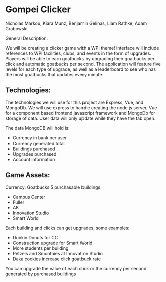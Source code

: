 # Gompei Clicker #

Nicholas Markou, Kiara Munz, Benjamin Gelinas, Liam Rathke, Adam Grabowski

General Description: 

We will be creating a clicker game with a WPI theme! Interface will include references to WPI facilities, clubs, and events in the form of upgrades. Players will be able to earn goatbucks by upgrading their goatbucks per click and automatic goatbucks per second. The application will feature five levels for each type of upgrade, as well as a leaderboard to see who has the most goatbucks that updates every minute.

## Technologies: ##

The technologies we will use for this project are Express, Vue, and MongoDb. We will use express to handle creating the node.js server, Vue for a component based frontend javascript framework and MongoDb for storage of data. User data will only update while they have the tab open.

The data MongoDB will hold is:
- Currency in bank per user
- Currency generated total
- Buildings purchased
- Upgrades purchased
- Account information

## Game Assets: ##

Currency: Goatbucks
5 purchasable buildings:
- Campus Center
- Fuller
- AK
- Innovation Studio
- Smart World

Each building and clicks can get upgrades, some examples:
- Dunkin Donuts for CC
- Construction upgrade for Smart World
- More students per building
- Petzels and Smoothies at Innovation Studio
- Daka cookies increase click goatbuck rate

You can upgrade the value of each click or the currency per second generated by purchased buildings
